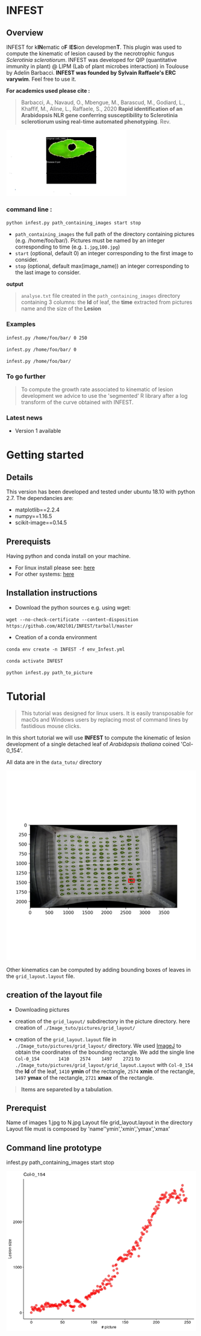# INFEST
## Overview
INFEST for k**IN**ematic o**F** l**ES**ion developmen**T**. This plugin was used to compute the kinematic of lesion caused by the necrotrophic fungus _Sclerotinia sclerotiorum_. INFEST was developed for QIP (quantitative immunity in plant) @ LIPM (Lab of plant microbes interaction) in Toulouse by Adelin Barbacci. **INFEST was founded by Sylvain Raffaele's ERC varywim**. Feel free to use it.


 **For academics used please cite :**

 >Barbacci, A., Navaud, O., Mbengue, M., Barascud, M., Godiard, L., Khaffif, M., Aline, L., Raffaele, S., 2020 **Rapid identification of an Arabidopsis NLR gene conferring susceptibility to Sclerotinia sclerotiorum using real-time automated phenotyping**. Rev.



![Kinematic of lesion development for the leaf 'Col-0_154'](https://github.com/A02l01/d/blob/master/d/inf.gif)


### command line :

`python infest.py path_containing_images start stop`
- `path_containing_images` the full path of the directory containing pictures (e.g. /home/foo/bar/). Pictures must be named by an integer corresponding to time (e.g. `1.jpg`,`100.jpg`)
- `start` (optional, default 0) an integer corresponding to the first image to consider.
- `stop` (optional, default max(image_name)) an integer corresponding to the last image to consider.

**output**
> `analyse.txt` file created in the  `path_containing_images` directory containing 3 columns: the **Id** of leaf, the **time** extracted from pictures name and the size of the **Lesion**

### Examples
`infest.py /home/foo/bar/ 0 250`

`infest.py /home/foo/bar/ 0`

`infest.py /home/foo/bar/`


### To go further
>To compute the growth rate associated to kinematic of lesion development we advice to use the 'segmented' R library after a log transform of the curve obtained with INFEST.
### Latest news
- Version 1 available

# Getting started
## Details
This version has been developed and tested under ubuntu 18.10 with python 2.7. The dependancies are:
- matplotlib==2.2.4
- numpy==1.16.5
- scikit-image==0.14.5

## Prerequists
Having python and conda install on your machine.
- For linux install please see: [here](https://docs.conda.io/projects/conda/en/latest/user-guide/install/linux.html)
- For other systems: [here](https://docs.conda.io/projects/conda/en/latest/user-guide/install/#system-requirements)
## Installation instructions
- Download the python sources e.g. using wget:

`wget --no-check-certificate --content-disposition https://github.com/A02l01/INFEST/tarball/master`
- Creation of a conda environment

`conda env create -n INFEST -f env_Infest.yml`

`conda activate INFEST`

`python infest.py path_to_picture`



# Tutorial
> This tutorial was designed for linux users. It is easily transposable for macOs and Windows users by replacing most of command lines by fastidious mouse clicks.

In this short tutorial we will use **INFEST** to compute the kinematic of lesion development of a single detached leaf of _Arabidopsis thaliana_ coined 'Col-0_154'.

All data are in the `data_tuto/` directory

![Col-0_154 leaf](https://github.com/A02l01/tuto/blob/master/data_tuto/pictures/grid_layout/panel.jpg)

Other kinematics can be computed by adding bounding boxes of leaves in the `grid_layout.layout` file.

## creation of the layout file
- Downloading pictures
- creation of the `grid_layout/` subdirectory in the picture directory. here creation of `./Image_tuto/pictures/grid_layout/`

- creation of the `grid_layout.layout` file in `./Image_tuto/pictures/grid_layout/` directory. We used [ImageJ](https://imagej.nih.gov/ij/download.html) to obtain the coordinates of the bounding rectangle. We add the single line
`Col-0_154       1410    2574    1497    2721`
to `./Image_tuto/pictures/grid_layout/grid_layout.Layout`
with `Col-0_154` the **Id** of the leaf, `1410` **ymin** of the rectangle, `2574` **xmin** of the rectangle, `1497` **ymax** of the rectangle, `2721` **xmax** of the rectangle.
>**Items are separeted by a tabulation**.





## Prerequist
Name of images 1.jpg to N.jpg
Layout file grid_layout.layout in the directory
Layout file must is composed by 'name'<tab>'ymin','xmin','ymax','xmax'
## Command line prototype
infest.py path_containing_images start stop


![Kinematic of lesion development for the leaf 'Col-0_154'](https://github.com/A02l01/tuto/blob/master/data_tuto/results/results.jpeg)

